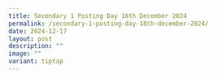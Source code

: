 ```yaml
---
title: Secondary 1 Posting Day 18th December 2024
permalink: /secondary-1-posting-day-18th-december-2024/
date: 2024-12-17
layout: post
description: ""
image: ""
variant: tiptap
---
```

